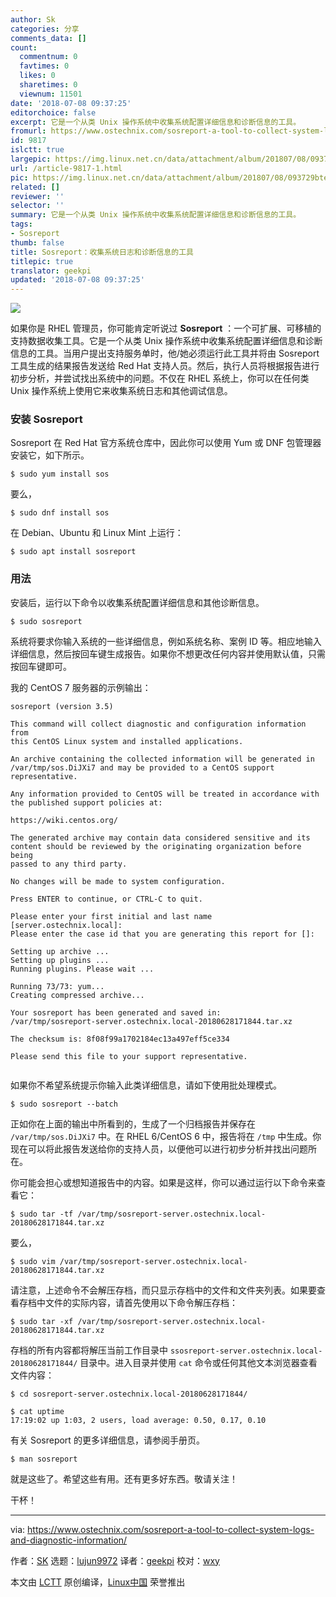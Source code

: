 ```yaml
---
author: Sk
categories: 分享
comments_data: []
count:
  commentnum: 0
  favtimes: 0
  likes: 0
  sharetimes: 0
  viewnum: 11501
date: '2018-07-08 09:37:25'
editorchoice: false
excerpt: 它是一个从类 Unix 操作系统中收集系统配置详细信息和诊断信息的工具。
fromurl: https://www.ostechnix.com/sosreport-a-tool-to-collect-system-logs-and-diagnostic-information/
id: 9817
islctt: true
largepic: https://img.linux.net.cn/data/attachment/album/201807/08/093729btevwc3iyv23euvc.png
url: /article-9817-1.html
pic: https://img.linux.net.cn/data/attachment/album/201807/08/093729btevwc3iyv23euvc.png.thumb.jpg
related: []
reviewer: ''
selector: ''
summary: 它是一个从类 Unix 操作系统中收集系统配置详细信息和诊断信息的工具。
tags:
- Sosreport
thumb: false
title: Sosreport：收集系统日志和诊断信息的工具
titlepic: true
translator: geekpi
updated: '2018-07-08 09:37:25'
---
```


![](/data/attachment/album/201807/08/093729btevwc3iyv23euvc.png)


如果你是 RHEL 管理员，你可能肯定听说过 **Sosreport** ：一个可扩展、可移植的支持数据收集工具。它是一个从类 Unix 操作系统中收集系统配置详细信息和诊断信息的工具。当用户提出支持服务单时，他/她必须运行此工具并将由 Sosreport 工具生成的结果报告发送给 Red Hat 支持人员。然后，执行人员将根据报告进行初步分析，并尝试找出系统中的问题。不仅在 RHEL 系统上，你可以在任何类 Unix 操作系统上使用它来收集系统日志和其他调试信息。


### 安装 Sosreport


Sosreport 在 Red Hat 官方系统仓库中，因此你可以使用 Yum 或 DNF 包管理器安装它，如下所示。



```
$ sudo yum install sos

```

要么，



```
$ sudo dnf install sos

```

在 Debian、Ubuntu 和 Linux Mint 上运行：



```
$ sudo apt install sosreport

```

### 用法


安装后，运行以下命令以收集系统配置详细信息和其他诊断信息。



```
$ sudo sosreport

```

系统将要求你输入系统的一些详细信息，例如系统名称、案例 ID 等。相应地输入详细信息，然后按回车键生成报告。如果你不想更改任何内容并使用默认值，只需按回车键即可。


我的 CentOS 7 服务器的示例输出：



```
sosreport (version 3.5)

This command will collect diagnostic and configuration information from
this CentOS Linux system and installed applications.

An archive containing the collected information will be generated in
/var/tmp/sos.DiJXi7 and may be provided to a CentOS support
representative.

Any information provided to CentOS will be treated in accordance with
the published support policies at:

https://wiki.centos.org/

The generated archive may contain data considered sensitive and its
content should be reviewed by the originating organization before being
passed to any third party.

No changes will be made to system configuration.

Press ENTER to continue, or CTRL-C to quit.

Please enter your first initial and last name [server.ostechnix.local]:
Please enter the case id that you are generating this report for []:

Setting up archive ...
Setting up plugins ...
Running plugins. Please wait ...

Running 73/73: yum...
Creating compressed archive...

Your sosreport has been generated and saved in:
/var/tmp/sosreport-server.ostechnix.local-20180628171844.tar.xz

The checksum is: 8f08f99a1702184ec13a497eff5ce334

Please send this file to your support representative.


```

如果你不希望系统提示你输入此类详细信息，请如下使用批处理模式。



```
$ sudo sosreport --batch

```

正如你在上面的输出中所看到的，生成了一个归档报告并保存在 `/var/tmp/sos.DiJXi7` 中。在 RHEL 6/CentOS 6 中，报告将在 `/tmp` 中生成。你现在可以将此报告发送给你的支持人员，以便他可以进行初步分析并找出问题所在。


你可能会担心或想知道报告中的内容。如果是这样，你可以通过运行以下命令来查看它：



```
$ sudo tar -tf /var/tmp/sosreport-server.ostechnix.local-20180628171844.tar.xz

```

要么，



```
$ sudo vim /var/tmp/sosreport-server.ostechnix.local-20180628171844.tar.xz

```

请注意，上述命令不会解压存档，而只显示存档中的文件和文件夹列表。如果要查看存档中文件的实际内容，请首先使用以下命令解压存档：



```
$ sudo tar -xf /var/tmp/sosreport-server.ostechnix.local-20180628171844.tar.xz

```

存档的所有内容都将解压当前工作目录中 `ssosreport-server.ostechnix.local-20180628171844/` 目录中。进入目录并使用 `cat` 命令或任何其他文本浏览器查看文件内容：



```
$ cd sosreport-server.ostechnix.local-20180628171844/

$ cat uptime
17:19:02 up 1:03, 2 users, load average: 0.50, 0.17, 0.10

```

有关 Sosreport 的更多详细信息，请参阅手册页。



```
$ man sosreport

```

就是这些了。希望这些有用。还有更多好东西。敬请关注！


干杯！




---


via: <https://www.ostechnix.com/sosreport-a-tool-to-collect-system-logs-and-diagnostic-information/>


作者：[SK](https://www.ostechnix.com/author/sk/) 选题：[lujun9972](https://github.com/lujun9972) 译者：[geekpi](https://github.com/geekpi) 校对：[wxy](https://github.com/wxy)


本文由 [LCTT](https://github.com/LCTT/TranslateProject) 原创编译，[Linux中国](https://linux.cn/) 荣誉推出